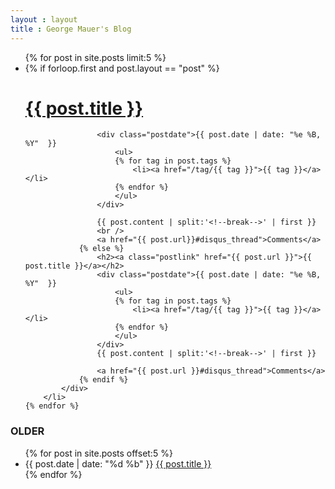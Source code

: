```yaml
---
layout : layout
title : George Mauer's Blog
---
```


<ul class="posts">
    {% for post in site.posts  limit:5 %}
        <li class="{{post.title.downcase.strip.gsub(' ', '-').gsub(/[^\w-]/, '')}}">
            <div class="idea">
                {% if forloop.first and post.layout == "post" %}
                    <h1><a href="{{ post.url }}">{{ post.title }}</a></h1>

                    <div class="postdate">{{ post.date | date: "%e %B, %Y"  }}
                        <ul>
                        {% for tag in post.tags %}
                            <li><a href="/tag/{{ tag }}">{{ tag }}</a></li>
                        {% endfor %}
                        </ul>
                    </div>

                    {{ post.content | split:'<!--break-->' | first }}
                    <br />
                    <a href="{{ post.url}}#disqus_thread">Comments</a>
                {% else %}
                    <h2><a class="postlink" href="{{ post.url }}">{{ post.title }}</a></h2>
                    <div class="postdate">{{ post.date | date: "%e %B, %Y"  }}
                        <ul>
                        {% for tag in post.tags %}
                            <li><a href="/tag/{{ tag }}">{{ tag }}</a></li>
                        {% endfor %}
                        </ul>
                    </div>
                    {{ post.content | split:'<!--break-->' | first }}

                    <a href="{{ post.url }}#disqus_thread">Comments</a>
                {% endif %}
            </div>
        </li>
    {% endfor %}
</ul>

<h3>OLDER</h3>
<ul class="postArchive">
{% for post in site.posts offset:5 %}
    <li>
        <span class="olderpostdate"> {{ post.date | date: "%d %b"  }} </span> <a class="postlink" href="{{ post.id }}">{{ post.title }}</a>
    </li>
{% endfor %}
</ul>

<script type="text/javascript">
//<![CDATA[
(function() {
    var links = document.getElementsByTagName('a');
    var query = '?';
    for(var i = 0; i < links.length; i++) {
    if(links[i].href.indexOf('#disqus_thread') >= 0) {
        query += 'url' + i + '=' + encodeURIComponent(links[i].href) + '&';
    }
    }
    document.write('<script charset="utf-8" type="text/javascript" src="http://disqus.com/forums/DISQUS_NAME/get_num_replies.js' + query + '"></' + 'script>');
})();
//]]>
</script>
